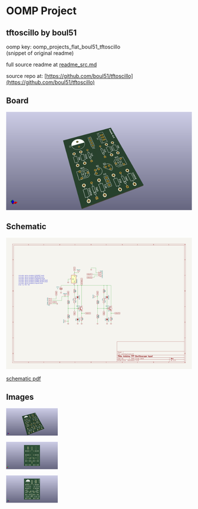 # OOMP Project  
## tftoscillo  by boul51  
  
oomp key: oomp_projects_flat_boul51_tftoscillo  
(snippet of original readme)  
  
  
  full source readme at [readme_src.md](readme_src.md)  
  
source repo at: [https://github.com/boul51/tftoscillo](https://github.com/boul51/tftoscillo)  
## Board  
  
[![working_3d.png](working_3d_600.png)](working_3d.png)  
## Schematic  
  
[![working_schematic.png](working_schematic_600.png)](working_schematic.png)  
  
[schematic pdf](working_schematic.pdf)  
## Images  
  
[![working_3d.png](working_3d_140.png)](working_3d.png)  
  
[![working_3d_back.png](working_3d_back_140.png)](working_3d_back.png)  
  
[![working_3d_front.png](working_3d_front_140.png)](working_3d_front.png)  
